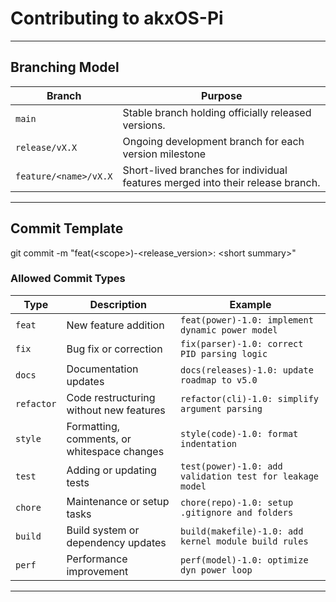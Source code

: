 # Contributing to akxOS-Pi

---

## Branching Model

| Branch | Purpose |
|--------|----------|
| `main` | Stable branch holding officially released versions. |
| `release/vX.X` | Ongoing development branch for each version milestone |
| `feature/<name>/vX.X` | Short-lived branches for individual features merged into their release branch. |


---

## Commit Template

git commit -m "feat(\<scope\>)-\<release_version\>: \<short summary\>"

### Allowed Commit Types

| **Type** | **Description** | **Example** |
|-----------|------------------|--------------|
| `feat` | New feature addition | `feat(power)-1.0: implement dynamic power model` |
| `fix` | Bug fix or correction | `fix(parser)-1.0: correct PID parsing logic` |
| `docs` | Documentation updates | `docs(releases)-1.0: update roadmap to v5.0` |
| `refactor` | Code restructuring without new features | `refactor(cli)-1.0: simplify argument parsing` |
| `style` | Formatting, comments, or whitespace changes | `style(code)-1.0: format indentation` |
| `test` | Adding or updating tests | `test(power)-1.0: add validation test for leakage model` |
| `chore` | Maintenance or setup tasks | `chore(repo)-1.0: setup .gitignore and folders` |
| `build` | Build system or dependency updates | `build(makefile)-1.0: add kernel module build rules` |
| `perf` | Performance improvement | `perf(model)-1.0: optimize dyn power loop` |

---

